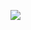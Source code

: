 


<img src="![image](https://user-images.githubusercontent.com/122716550/223021894-51e5b60b-ef0d-4348-b71d-4d4689fd3417.png)
">
